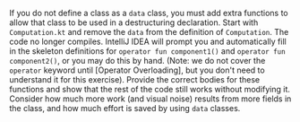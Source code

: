 

If you do not define a class as a `data` class, you must add extra functions to
allow that class to be used in a destructuring declaration. Start with
`Computation.kt` and remove the `data` from the definition of `Computation`. The
code no longer compiles. IntelliJ IDEA will prompt you and automatically fill in
the skeleton definitions for `operator fun component1()` and `operator fun
component2()`, or you may do this by hand. (Note: we do not cover the `operator`
keyword until [Operator Overloading], but you don't need
to understand it for this exercise). Provide the correct bodies for these
functions and show that the rest of the code still works without modifying it.
Consider how much more work (and visual noise) results from more fields in the
class, and how much effort is saved by using `data` classes.

